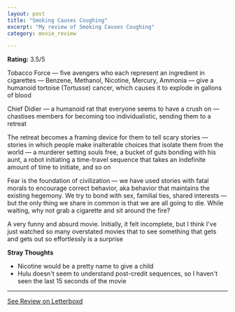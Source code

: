 ```yaml
---
layout: post
title: "Smoking Causes Coughing"
excerpt: "My review of Smoking Causes Coughing"
category: movie_review

---
```


**Rating:** 3.5/5

Tobacco Force — five avengers who each represent an ingredient in cigarettes — Benzene, Methanol, Nicotine, Mercury, Ammonia — give a humanoid tortoise (Tortusse) cancer, which causes it to explode in gallons of blood

Chief Didier — a humanoid rat that everyone seems to have a crush on — chastises members for becoming too individualistic, sending them to a retreat

The retreat becomes a framing device for them to tell scary stories — stories in which people make inalterable choices that isolate them from the world — a murderer setting souls free, a bucket of guts bonding with his aunt, a robot initiating a time-travel sequence that takes an indefinite amount of time to initiate, and so on

Fear is the foundation of civilization — we have used stories with fatal morals to encourage correct behavior, aka behavior that maintains the existing hegemony. We try to bond with sex, familial ties, shared interests — but the only thing we share in common is that we are all going to die. While waiting, why not grab a cigarette and sit around the fire?

A very funny and absurd movie. Initially, it felt incomplete, but I think I've just watched so many overstated movies that to see something that gets and gets out so effortlessly is a surprise

<b>Stray Thoughts</b>
* Nicotine would be a pretty name to give a child
* Hulu doesn't seem to understand post-credit sequences, so I haven't seen the last 15 seconds of the movie

<hr>

[See Review on Letterboxd](https://boxd.it/4BJnUh)
